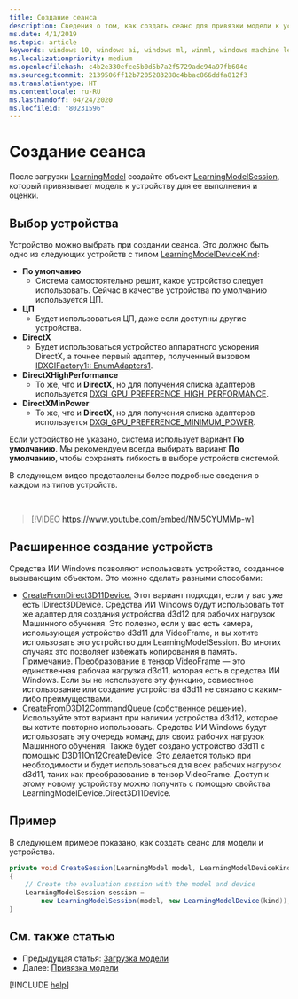 ```yaml
---
title: Создание сеанса
description: Сведения о том, как создать сеанс для привязки модели к устройству, чтобы на нем запускать и оценивать модель.
ms.date: 4/1/2019
ms.topic: article
keywords: windows 10, windows ai, windows ml, winml, windows machine learning
ms.localizationpriority: medium
ms.openlocfilehash: c4b2e330efce5b0d5b7a2f5729adc94a97fb604e
ms.sourcegitcommit: 2139506ff12b7205283288c4bbac866ddfa812f3
ms.translationtype: HT
ms.contentlocale: ru-RU
ms.lasthandoff: 04/24/2020
ms.locfileid: "80231596"
---
```

# <a name="create-a-session"></a>Создание сеанса

После загрузки [LearningModel](https://docs.microsoft.com/uwp/api/windows.ai.machinelearning.learningmodel) создайте объект [LearningModelSession](https://docs.microsoft.com/uwp/api/windows.ai.machinelearning.learningmodelsession), который привязывает модель к устройству для ее выполнения и оценки.

## <a name="choose-a-device"></a>Выбор устройства

Устройство можно выбрать при создании сеанса. Это должно быть одно из следующих устройств с типом [LearningModelDeviceKind](https://docs.microsoft.com/uwp/api/windows.ai.machinelearning.learningmodeldevicekind):

* **По умолчанию**
    * Система самостоятельно решит, какое устройство следует использовать. Сейчас в качестве устройства по умолчанию используется ЦП.
* **ЦП**
    * Будет использоваться ЦП, даже если доступны другие устройства.
* **DirectX**
    * Будет использоваться устройство аппаратного ускорения DirectX, а точнее первый адаптер, полученный вызовом [IDXGIFactory1:: EnumAdapters1](https://docs.microsoft.com/windows/desktop/api/dxgi/nf-dxgi-idxgifactory1-enumadapters1).
* **DirectXHighPerformance**
    * То же, что и **DirectX**, но для получения списка адаптеров используется [DXGI_GPU_PREFERENCE_HIGH_PERFORMANCE](https://docs.microsoft.com/windows/desktop/api/dxgi1_6/ne-dxgi1_6-dxgi_gpu_preference).
* **DirectXMinPower**
    * То же, что и **DirectX**, но для получения списка адаптеров используется [DXGI_GPU_PREFERENCE_MINIMUM_POWER](https://docs.microsoft.com/windows/desktop/api/dxgi1_6/ne-dxgi1_6-dxgi_gpu_preference).

Если устройство не указано, система использует вариант **По умолчанию**. Мы рекомендуем всегда выбирать вариант **По умолчанию**, чтобы сохранять гибкость в выборе устройств системой.

В следующем видео представлены более подробные сведения о каждом из типов устройств.

<br/>

> [!VIDEO https://www.youtube.com/embed/NM5CYUMMp-w]

## <a name="advanced-device-creation"></a>Расширенное создание устройств

Средства ИИ Windows позволяют использовать устройство, созданное вызывающим объектом.  Это можно сделать разными способами:

* [CreateFromDirect3D11Device.](https://docs.microsoft.com/en-us/uwp/api/windows.ai.machinelearning.learningmodeldevice.createfromdirect3d11device)  Этот вариант подходит, если у вас уже есть IDirect3DDevice.  Средства ИИ Windows будут использовать тот же адаптер для создания устройства d3d12 для рабочих нагрузок Машинного обучения.  Это полезно, если у вас есть камера, использующая устройство d3d11 для VideoFrame, и вы хотите использовать это устройство для LearningModelSession.  Во многих случаях это позволяет избежать копирования в память.  Примечание. Преобразование в тензор VideoFrame — это единственная рабочая нагрузка d3d11, которая есть в средства ИИ Windows.  Если вы не используете эту функцию, совместное использование или создание устройства d3d11 не связано с каким-либо преимуществами.
* [CreateFromD3D12CommandQueue (собственное решение).](https://docs.microsoft.com/en-us/windows/ai/windows-ml/native-apis/ilearningmodeldevicefactorynative_createfromd3d12commandqueue)  Используйте этот вариант при наличии устройства d3d12, которое вы хотите повторно использовать.  Средства ИИ Windows будут использовать эту очередь команд для своих рабочих нагрузок Машинного обучения.   Также будет создано устройство d3d11 с помощью D3D11On12CreateDevice.  Это делается только при необходимости и будет использоваться для всех рабочих нагрузок d3d11, таких как преобразование в тензор VideoFrame.  Доступ к этому новому устройству можно получить с помощью свойства LearningModelDevice.Direct3D11Device.

## <a name="example"></a>Пример

В следующем примере показано, как создать сеанс для модели и устройства.

```cs
private void CreateSession(LearningModel model, LearningModelDeviceKind kind)
{
    // Create the evaluation session with the model and device
    LearningModelSession session =
        new LearningModelSession(model, new LearningModelDevice(kind));
}
```

## <a name="see-also"></a>См. также статью

* Предыдущая статья: [Загрузка модели](load-a-model.md)
* Далее: [Привязка модели](bind-a-model.md)

[!INCLUDE [help](../includes/get-help.md)]
